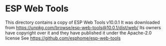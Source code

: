 # ESP Web Tools

This directory contains a copy of ESP Web Tools v10.0.1
It was downloaded from https://unpkg.com/browse/esp-web-tools@10.0.1/dist/web/
Its owners have copyright over it and they have published it under the Apache-2.0 license
See https://github.com/esphome/esp-web-tools

